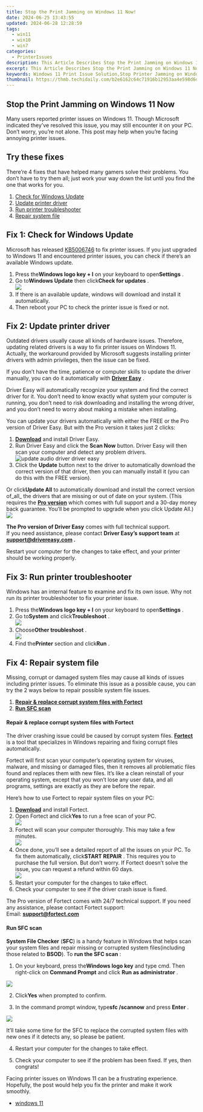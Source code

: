 ```yaml
---
title: Stop the Print Jamming on Windows 11 Now!
date: 2024-06-25 13:43:55
updated: 2024-06-28 12:28:59
tags:
  - win11
  - win10
  - win7
categories:
  - PrinterIssues
description: This Article Describes Stop the Print Jamming on Windows 11 Now!
excerpt: This Article Describes Stop the Print Jamming on Windows 11 Now!
keywords: Windows 11 Print Issue Solution,Stop Printer Jamming on Windows 11,Fix Printing Errors in Windows 11,Resolve Print Problems with Windows 11,How to Stop Print Jams on Windows 11 Now?,Troubleshoot Windows 11 Printing Issues,Stop Printer Malfunction on Windows 11 Immediately
thumbnail: https://thmb.techidaily.com/b2e6162c64c71916b12953aa4e598d6dbab13589e9351dbafbf801be610ecb70.jpg
---
```


## Stop the Print Jamming on Windows 11 Now

 Many users reported printer issues on Windows 11\. Though Microsoft indicated they’ve resolved this issue, you may still encounter it on your PC. Don’t worry, you’re not alone. This post may help when you’re facing annoying printer issues.

## Try these fixes

 There’re 4 fixes that have helped many gamers solve their problems. You don’t have to try them all; just work your way down the list until you find the one that works for you.

1. [Check for Windows Update](#f1)
2. [Update printer driver](#f2)
3. [Run printer troubleshooter](#f3)
4. [Repair system file](#f4)

## Fix 1: Check for Windows Update

 Microsoft has released [KB5006746](https://support.microsoft.com/en-us/topic/october-21-2021-kb5006746-os-build-22000-282-preview-03190705-0960-4ba4-9ee8-af40bef057d3) to fix printer issues. If you just upgraded to Windows 11 and encountered printer issues, you can check if there’s an available Windows update.

1. Press the**Windows logo key + I** on your keyboard to open**Settings** .
2. Go to**Windows Update** then click**Check for updates** .  
![](https://images.drivereasy.com/wp-content/uploads/2021/12/click-on-the-Check-for-updates-tab.png)
3. If there is an available update, windows will download and install it automatically.
4. Then reboot your PC to check the printer issue is fixed or not.

## Fix 2: Update printer driver

 Outdated drivers usually cause all kinds of hardware issues. Therefore, updating related drivers is a way to fix printer issues on Windows 11\. Actually, the workaround provided by Microsoft suggests installing printer drivers with admin privileges, then the issue can be fixed.

 If you don’t have the time, patience or computer skills to update the driver manually, you can do it automatically with **[Driver Easy](https://tools.techidaily.com/drivereasy/download/)**  .

 Driver Easy will automatically recognize your system and find the correct driver for it. You don’t need to know exactly what system your computer is running, you don’t need to risk downloading and installing the wrong driver, and you don’t need to worry about making a mistake when installing.

 You can update your drivers automatically with either the FREE or the Pro version of Driver Easy. But with the Pro version it takes just 2 clicks:

1. **[Download](https://tools.techidaily.com/drivereasy/download/)**  and install Driver Easy.
2. Run Driver Easy and click the **Scan Now** button. Driver Easy will then scan your computer and detect any problem drivers.  
![update audio driver driver easy](https://images.drivereasy.com/wp-content/uploads/2021/02/de-borderless.jpg)
3. Click the **Update**  button next to the driver to automatically download the correct version of that driver, then you can manually install it (you can do this with the FREE version).  

 Or click**Update All** to automatically download and install the correct version of_all_ the drivers that are missing or out of date on your system. (This requires the **[Pro version](https://tools.techidaily.com/drivereasy/download/)**  which comes with full support and a 30-day money back guarantee. You’ll be prompted to upgrade when you click Update All.)  
![](https://images.drivereasy.com/wp-content/uploads/2021/10/update-hp-printer-driver.jpg)

**The Pro version of Driver Easy** comes with full technical support.  
 If you need assistance, please contact **Driver Easy’s support team** at **[support@drivereasy.com](mailto:support@drivereasy.com) .**

 Restart your computer for the changes to take effect, and your printer should be working properly.

## Fix 3: Run printer troubleshooter

 Windows has an internal feature to examine and fix its own issue. Why not run its printer troubleshooter to fix your printer issue.

1. Press the**Windows logo key + I** on your keyboard to open**Settings** .
2. Go to**System** and click**Troubleshoot** .  
![](https://images.drivereasy.com/wp-content/uploads/2022/01/win11-settings-troubleshooter.jpg)
3. Choose**Other troubleshoot** .  
![](https://images.drivereasy.com/wp-content/uploads/2022/01/win11-other-troubleshooter.jpg)
4. Find the**Printer** section and click**Run** .

## Fix 4: Repair system file

 Missing, corrupt or damaged system files may cause all kinds of issues including printer issues. To eliminate this issue as a possible cause, you can try the 2 ways below to repair possible system file issues.

1. [**Repair & replace corrupt system files with Fortect**](#REIMAGE)
2. [**Run SFC scan**](#SFC)

#### Repair & replace corrupt system files with Fortect

 The driver crashing issue could be caused by corrupt system files. **[Fortect](https://tools.techidaily.com/drivereasy/download/)**  is a tool that specializes in Windows repairing and fixing corrupt files automatically.

 Fortect will first scan your computer’s operating system for viruses, malware, and missing or damaged files, then it removes all problematic files found and replaces them with new files. It’s like a clean reinstall of your operating system, except that you won’t lose any user data, and all programs, settings are exactly as they are before the repair.

Here’s how to use Fortect to repair system files on your PC:

1. **[Download](https://tools.techidaily.com/drivereasy/download/)**  and install Fortect.
2. Open Fortect and click**Yes** to run a free scan of your PC.  
![](https://images.drivereasy.com/wp-content/uploads/2022/01/fortect-1.jpg)
3. Fortect will scan your computer thoroughly. This may take a few minutes.  
![](https://images.drivereasy.com/wp-content/uploads/2022/01/fortect-2.jpg)
4. Once done, you’ll see a detailed report of all the issues on your PC. To fix them automatically, click**START REPAIR** . This requires you to purchase the full version. But don’t worry. If Fortect doesn’t solve the issue, you can request a refund within 60 days.  
![](https://images.drivereasy.com/wp-content/uploads/2022/01/fortect-3.jpg)
5. Restart your computer for the changes to take effect.
6. Check your computer to see if the driver crash issue is fixed.

 The Pro version of Fortect comes with 24/7 technical support. If you need any assistance, please contact Fortect support:  
 Email: **<support@fortect.com>**

#### Run SFC scan

**System File Checker** (**SFC**) is a handy feature in Windows that helps scan your system files and repair missing or corrupted system files(including those related to **BSOD**). To **run the SFC scan** :

 1) On your keyboard, press the**Windows logo key** and type cmd. Then right-click on **Command Prompt** and click **Run as administrator** .

![](https://images.drivereasy.com/wp-content/uploads/2018/06/img_5b28ad73ad4a9.png)

 2) Click**Yes** when prompted to confirm.

 3) In the command prompt window, type**sfc /scannow** and press **Enter** .

![](https://images.drivereasy.com/wp-content/uploads/2018/06/img_5b28aee247664.jpg)

 It’ll take some time for the SFC to replace the corrupted system files with new ones if it detects any, so please be patient.

4) Restart your computer for the changes to take effect.

5) Check your computer to see if the problem has been fixed. If yes, then congrats!

 Facing printer issues on Windows 11 can be a frustrating experience. Hopefully, the post would help you fix the printer and make it work smoothly.

* [windows 11](https://tools.techidaily.com/drivereasy/download/)

<ins class="adsbygoogle"
     style="display:block"
     data-ad-format="autorelaxed"
     data-ad-client="ca-pub-7571918770474297"
     data-ad-slot="1223367746"></ins>



<ins class="adsbygoogle"
     style="display:block"
     data-ad-client="ca-pub-7571918770474297"
     data-ad-slot="8358498916"
     data-ad-format="auto"
     data-full-width-responsive="true"></ins>
